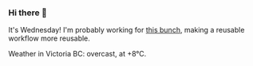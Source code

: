 ### Hi there :wave:

It's Wednesday! I'm probably working for [this bunch](https://github.com/kohofinancial), making a reusable workflow more reusable.

Weather in Victoria BC: overcast, at +8°C.
